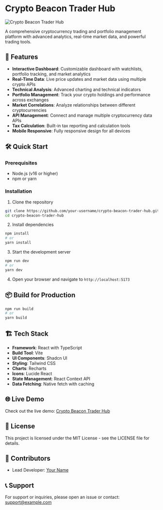 
# Crypto Beacon Trader Hub

![Crypto Beacon Trader Hub](https://your-logo-link.png)

A comprehensive cryptocurrency trading and portfolio management platform with advanced analytics, real-time market data, and powerful trading tools.

## 🚀 Features

- **Interactive Dashboard**: Customizable dashboard with watchlists, portfolio tracking, and market analytics
- **Real-Time Data**: Live price updates and market data using multiple crypto APIs
- **Technical Analysis**: Advanced charting and technical indicators
- **Portfolio Management**: Track your crypto holdings and performance across exchanges
- **Market Correlations**: Analyze relationships between different cryptocurrencies
- **API Management**: Connect and manage multiple cryptocurrency data APIs
- **Tax Calculation**: Built-in tax reporting and calculation tools
- **Mobile Responsive**: Fully responsive design for all devices

## 🛠️ Quick Start

### Prerequisites

- Node.js (v16 or higher)
- npm or yarn

### Installation

1. Clone the repository
```bash
git clone https://github.com/your-username/crypto-beacon-trader-hub.git
cd crypto-beacon-trader-hub
```

2. Install dependencies
```bash
npm install
# or
yarn install
```

3. Start the development server
```bash
npm run dev
# or
yarn dev
```

4. Open your browser and navigate to `http://localhost:5173`

## 📦 Build for Production

```bash
npm run build
# or
yarn build
```

## 🏗️ Tech Stack

- **Framework**: React with TypeScript
- **Build Tool**: Vite
- **UI Components**: Shadcn UI
- **Styling**: Tailwind CSS
- **Charts**: Recharts
- **Icons**: Lucide React
- **State Management**: React Context API
- **Data Fetching**: Native fetch with caching

## 🌐 Live Demo

Check out the live demo: [Crypto Beacon Trader Hub](https://crypto-beacon-trader-hub.lovable.app/)

## 📄 License

This project is licensed under the MIT License - see the LICENSE file for details.

## 👥 Contributors

- Lead Developer: [Your Name](https://github.com/your-username)

## 📞 Support

For support or inquiries, please open an issue or contact: support@example.com
